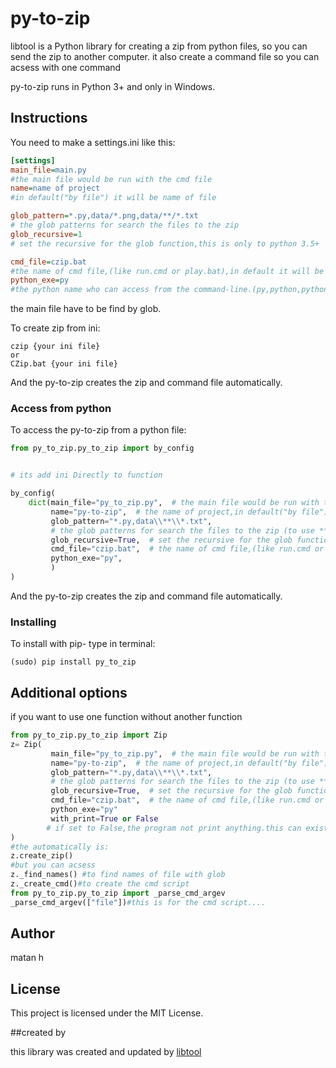 # py-to-zip


libtool is a Python library for creating a zip from python files,
so you can send the zip to another computer.
it also create a command file so you can acsess with one command

py-to-zip runs in Python 3+ and only in Windows.

## Instructions
You need to make a settings.ini like this:


```ini
[settings]
main_file=main.py
#the main file would be run with the cmd file
name=name of project
#in default("by file") it will be name of file

glob_pattern=*.py,data/*.png,data/**/*.txt
# the glob patterns for search the files to the zip
glob_recursive=1
# set the recursive for the glob function,this is only to python 3.5+

cmd_file=czip.bat
#the name of cmd file,(like run.cmd or play.bat),in default it will be name of file
python_exe=py
#the python name who can access from the command-line.(py,python,python3,...)

```
the main file have to be find by glob.

To create zip from ini:
```
czip {your ini file}
or
CZip.bat {your ini file}
```
And the py-to-zip creates the zip and command file automatically.

### Access from python
To access the py-to-zip from a python file:
```python
from py_to_zip.py_to_zip import by_config


# its add ini Directly to function

by_config(
    dict(main_file="py_to_zip.py",  # the main file would be run with the cmd file
         name="py-to-zip",  # the name of project,in default("by file") it will be name of file
         glob_pattern="*.py,data\\**\\*.txt",
         # the glob patterns for search the files to the zip (to use ** you need glob_recursive)
         glob_recursive=True,  # set the recursive for the glob function,this is only to python 3.5+
         cmd_file="czip.bat",  # the name of cmd file,(like run.cmd or play.bat),in default it will be name of file
         python_exe="py",
         )
)
```
And the py-to-zip creates the zip and command file automatically.


### Installing

To install with pip-
type in terminal:
```
(sudo) pip install py_to_zip
```
## Additional options
if you want to use one function without another function
```python
from py_to_zip.py_to_zip import Zip
z= Zip(
         main_file="py_to_zip.py",  # the main file would be run with the cmd file
         name="py-to-zip",  # the name of project,in default("by file") it will be name of file
         glob_pattern="*.py,data\\**\\*.txt",
         # the glob patterns for search the files to the zip (to use ** you need glob_recursive)
         glob_recursive=True,  # set the recursive for the glob function,this is only to python 3.5+
         cmd_file="czip.bat",  # the name of cmd file,(like run.cmd or play.bat),in default it will be name of file
         python_exe="py"
         with_print=True or False 
        # if set to False,the program not print anything.this can exists also in INI
)
#the automatically is:
z.create_zip()
#but you can acsess
z._find_names() #to find names of file with glob
z._create_cmd()#to create the cmd script
from py_to_zip.py_to_zip import _parse_cmd_argev 
_parse_cmd_argev(["file"])#this is for the cmd script....
```

## Author

matan h

## License

This project is licensed under the MIT License.

##created by

this library was created and updated by [libtool](https://github.com/matan-h/libtool)
